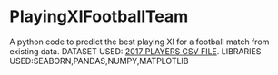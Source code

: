 # PlayingXIFootballTeam
A python code to predict the best playing XI for a football match from existing data.
DATASET USED: [2017 PLAYERS CSV FILE]([https://pages.github.com/](https://www.kaggle.com/datasets/artimous/complete-fifa-2017-player-dataset-global/data)).
LIBRARIES USED:SEABORN,PANDAS,NUMPY,MATPLOTLIB
